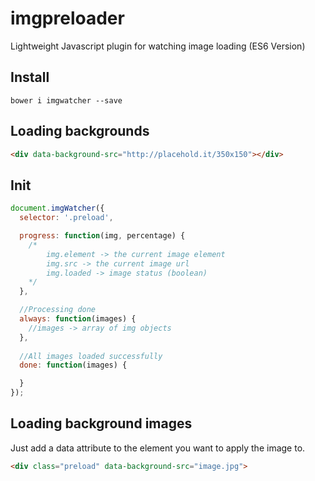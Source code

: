 # imgpreloader
Lightweight Javascript plugin for watching image loading (ES6 Version)
## Install
`bower i imgwatcher --save`
## Loading backgrounds
``` html
<div data-background-src="http://placehold.it/350x150"></div>
```
## Init
``` js
document.imgWatcher({
  selector: '.preload',

  progress: function(img, percentage) {
    /*
    	img.element -> the current image element
    	img.src -> the current image url
    	img.loaded -> image status (boolean)
    */
  },

  //Processing done
  always: function(images) {
  	//images -> array of img objects
  },
    
  //All images loaded successfully
  done: function(images) {

  }
});
```
## Loading background images
Just add a data attribute to the element you want to apply the image to.
``` html
<div class="preload" data-background-src="image.jpg">
```
